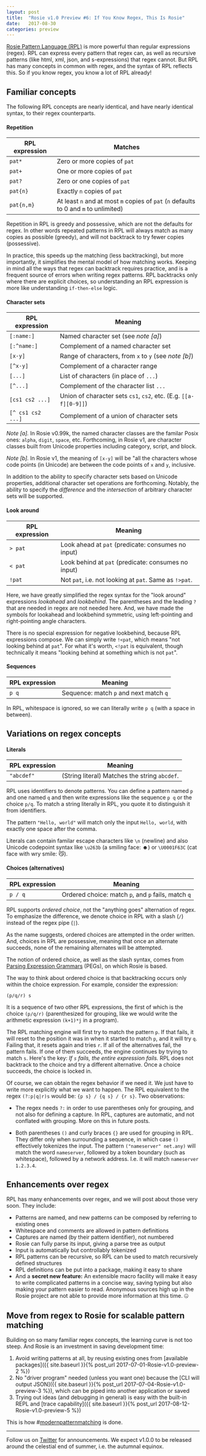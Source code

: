 ```yaml
---
layout: post
title:  "Rosie v1.0 Preview #6: If You Know Regex, This Is Rosie"
date:   2017-08-30
categories: preview
---
```


[Rosie Pattern Language (RPL)](https://rosie-lang.github.io/doc/) is more
powerful than regular expressions (regex).  RPL can express every pattern that
regex can, as well as recursive patterns (like html, xml, json, and
s-expressions) that regex cannot.  But RPL has many concepts in common with
regex, and the syntax of RPL reflects this.  So if you know regex, you know a
lot of RPL already!

<!-- The case for PEGs: -->

<!-- * Everything regex can do -->
<!-- * And more, like matching recursive structures (e.g. xml, html, json, s-expressions) -->
<!-- * Simpler mental model, because backtracking is explicit (ordered choices, -->
<!--   greedy repetitions, and both are possessive) -->

## Familiar concepts

The following RPL concepts are nearly identical, and have nearly identical
syntax, to their regex counterparts.

#### Repetition

|  RPL expression    | Matches                             |
|  --------------    | -------                             |
|  `pat*`            | Zero or more copies of `pat`     |
|  `pat+`            | One or more copies of `pat`      |
|  `pat?`            | Zero or one copies of `pat`      |
|  `pat{n}`          | Exactly `n` copies of `pat`           |
|  `pat{n,m}`        | At least `n` and at most `m` copies of `pat` (`n` defaults to 0 and `m` to unlimited) |

Repetition in RPL is greedy and possessive, which are not the defaults for
regex.  In other words repeated patterns in RPL will always match as many copies
as possible (greedy), and will not backtrack to try fewer copies (possessive).

In practice, this speeds up the matching (less backtracking), but more
importantly, it simplifies the mental model of how matching works.  Keeping in
mind all the ways that regex can backtrack requires practice, and is a frequent
source of errors when writing regex patterns.  RPL backtracks only where there
are explicit choices, so understanding an RPL expression is more like
understanding `if-then-else` logic.

#### Character sets

|  RPL expression    | Meaning                                              |
|  --------------    | -------                                              |
|  `[:name:]`        | Named character set (see *note [a]*)               |
|  `[:^name:]`       | Complement of a named character set |
|  `[x-y]`           | Range of characters, from `x` to `y` (see *note [b]*)  |
|  `[^x-y]`          | Complement of a character range |
|  `[...]`           | List of characters (in place of `...`) |
|  `[^...]`          | Complement of the character list `...` |
|  `[cs1 cs2 ...]`   | Union of character sets `cs1`, `cs2`, etc. (E.g. `[[a-f][0-9]]`) |
|  `[^ cs1 cs2 ...]` | Complement of a union of character sets |

*Note [a].* In Rosie v0.99k, the named character classes are the familar Posix ones:
 `alpha`, `digit`, `space`, etc.  Forthcoming, in Rosie v1, are character
 classes built from Unicode properties including category, script, and block.

*Note [b].* In Rosie v1, the meaning of `[x-y]` will be "all the characters whose
 code points (in Unicode) are between the code points of `x` and `y`, inclusive.

In addition to the ability to specify character sets based on Unicode
properties, additional character set operations are forthcoming.  Notably, the
ability to specify the *difference* and the *intersection* of arbitrary
character sets will be supported.

#### Look around

|  RPL expression | Meaning                                              |
|  -------------- | -------                                              |
|  `> pat`         | Look ahead at `pat` (predicate: consumes no input)                       |
|  `< pat`         | Look behind at `pat` (predicate: consumes no input)                       |
|  `!pat`         | Not `pat`, i.e. not looking at `pat`.  Same as `!>pat`. 

Here, we have greatly simplified the regex syntax for the "look around"
expressions *lookahead* and *lookbehind*.  The parentheses and the leading `?`
that are needed in regex are not needed here.  And, we have made the symbols for
lookahead and lookbehind symmetric, using left-pointing and right-pointing angle
characters.

There is no special expression for negative lookbehind, because RPL expressions
compose.  We can simply write `!<pat`, which means "not looking behind at
`pat`".  For what it's worth, `<!pat` is equivalent, though technically it means
"looking behind at something which is not `pat`".

#### Sequences

|  RPL expression | Meaning                                              |
|  -------------- | -------                                              |
|  `p q`          | Sequence: match `p` and next match `q`               |

In RPL, whitespace is ignored, so we can literally write `p q` (with a space
in between).

## Variations on regex concepts

#### Literals

|  RPL expression | Meaning                                              |
|  -------------- | -------                                              |
|  `"abcdef"`     | (String literal) Matches the string `abcdef`.        |

RPL uses identifiers to denote patterns.  You can define a pattern named `p` and
one named `q` and then write expressions like the sequence `p q` or the choice
`p/q`.  To match a string literally in RPL, you quote it to distinguish it from
identifiers. 

The pattern `"Hello, world"` will match only the input `Hello, world`, with
exactly one space after the comma.

Literals can contain familar escape characters like `\n` (newline) and also
Unicode codepoint syntax like `\u263b` (a smiling face: ☻) or `\U0001F63C` (cat face with
wry smile: 😼).


#### Choices (alternatives)

|  RPL expression | Meaning                                              |
|  -------------- | -------                                              |
|  `p / q`        | Ordered choice: match `p`, and `p` fails, match `q`  |

RPL supports *ordered choice*, not the "anything goes" alternation of regex.  To
emphasize the difference, we denote choice in RPL with a slash (`/`) instead of
the regex pipe (`|`).

As the name suggests, ordered choices are attempted in the order written.  And,
choices in RPL are possessive, meaning that once an alternate succeeds, none of
the remaining alternates will be attempted.

The notion of ordered choice, as well as the slash syntax, comes from [Parsing
Expression Grammars](https://en.wikipedia.org/wiki/Parsing_expression_grammar)
(PEGs), on which Rosie is based.

The way to think about ordered choice
is that backtracking occurs only within the choice expression.  For example,
consider the expression:
```
(p/q/r) s
```
It is a sequence of two other RPL expressions, the first of which is
the choice `(p/q/r)` (parenthesized for grouping, like we would write the
arithmetic expression `(k+1)*j` in a program).

The RPL matching engine will first try to match the pattern `p`.  If that fails,
it will reset to the position it was in when it started to match `p`, and it will
try `q`.  Failing that, it resets again and tries `r`.  If all of the alternatives fail, the
pattern fails.  If one of them succeeds, the engine continues by trying to match
`s`.  Here's the key: _If `s` fails, the entire expression fails._  RPL does not
backtrack to the choice and try a different alternative.  Once a choice
succeeds, the choice is locked in.

Of course, we can obtain the regex behavior if we need it.  We just have to
write more explicitly what we want to happen.  The RPL equivalent to the regex `(?:p|q|r)s`
would be: ```{p s} / {q s} / {r s}```.  Two observations:

* The regex needs `?:` in order to use parentheses only for grouping, and not
  also for defining a capture.  In RPL, captures are automatic, and not
  conflated with grouping.  More on this in future posts.

* Both parentheses `()` and curly braces `{}` are used for grouping in RPL.
  They differ only when surrounding a sequence, in which case `()` effectively
  tokenizes the input.  The pattern `("nameserver" net.any)` will match the word
  `nameserver`, followed by a token boundary (such as whitespace), followed by a
  network address.  I.e. it will match ```nameserver 1.2.3.4```.


## Enhancements over regex

RPL has many enhancements over regex, and we will post about those very soon.
They include:

* Patterns are named, and new patterns can be composed by referring to existing ones
* Whitespace and comments are allowed in pattern definitions
* Captures are named (by their pattern identifier), not numbered
* Rosie can fully parse its input, giving a parse tree as output
* Input is automatically but controllably tokenized
* RPL patterns can be recursive, so RPL can be used to match
recursively defined structures
* RPL definitions can be put into a package, making it easy to share
* And a **secret new feature:** An extensible macro facility will make it easy to
  write complicated patterns in a concise way, saving typing but also making
  your pattern easier to read.  Anonymous sources high up in the Rosie project are
  not able to provide more information at this time.  🤐
  
## Move from regex to Rosie for scalable pattern matching

Building on so many familiar regex concepts, the learning curve is not too
steep.  And Rosie is an investment in saving development time:

1. Avoid writing patterns at all, by reusing existing ones from
[available packages]({{ site.baseurl }}{% post_url 2017-07-01-Rosie-v1.0-preview-2 %})
2. No "driver program" needed (unless you want one) because the [CLI will output
   JSON]({{ site.baseurl }}{% post_url 2017-07-04-Rosie-v1.0-preview-3 %}), 
which can be piped into another application or saved
3. Trying out ideas (and debugging in general) is easy with the built-in REPL
   and [trace capability]({{ site.baseurl }}{% post_url 2017-08-12-Rosie-v1.0-preview-5 %})

This is how 
#[modernpatternmatching](https://twitter.com/search?q=%23modernpatternmatching)
is done.

<hr>

Follow us on [Twitter](https://twitter.com/jamietheriveter) for
announcements.  We expect v1.0.0 to be released around the celestial end of
summer, i.e. the autumnal equinox.

